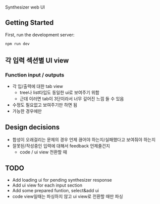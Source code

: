 Synthesizer web UI

## Getting Started

First, run the development server:

```bash
npm run dev
```

## 각 입력 섹션별 UI view

<!--
### Type definition

- 각 정의된 타입에 대한 리스트
- 타입 추가 버튼
  - 정의된 / 기본 타입 선택 가능
- 타입 작성은 string input VS select from list

### Function definition

- 예제 함수 선택기
  - 함수에 필요한 타입도 자동으로 추가
- 함수 이름만으로 축약된 리스트 & 펼쳐서 내용 확인

### Synthesized function signature

- 정의된 타입으로부터 arguments, return type 선택 -->

### Function input / outputs

- 각 입/출력에 대한 tab view
  - tree나 list타입도 동일한 ui로 보여주기 위함
  - 근데 이러면 tab이 3단이라서 너무 깊어진 느낌 들 수 있음
  <!-- - 함수 signature에 맞게 빈칸 생성? -->
- 수정도 필요없고 보여주기만 하면 됨
- 가능한 경우에만

## Design decisions

- 합성이 오래걸리는 문제의 경우 언제 끊어야 하는지/실패했다고 보여줘야 하는지
- 잘못된/작성중인 입력에 대해서 feedback 언제줄건지
  - code / ui view 전환할 때

## TODO

- Add loading ui for pending synthesizer response
- Add ui view for each input section
- Add some prepared funtion, select&add ui
- code view일때는 파싱하지 않고 ui view로 전환할 때만 파싱
